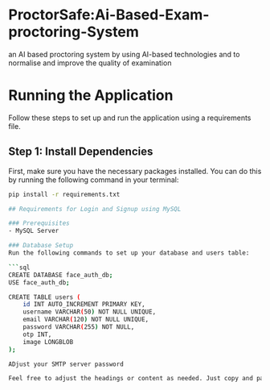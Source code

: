 # ProctorSafe:Ai-Based-Exam-proctoring-System
an AI based proctoring system by using AI-based technologies and to normalise and improve the quality of examination

# Running the Application

Follow these steps to set up and run the application using a requirements file.

## Step 1: Install Dependencies

First, make sure you have the necessary packages installed. You can do this by running the following command in your terminal:

```bash
pip install -r requirements.txt

## Requirements for Login and Signup using MySQL

### Prerequisites
- MySQL Server

### Database Setup
Run the following commands to set up your database and users table:

```sql
CREATE DATABASE face_auth_db;
USE face_auth_db;

CREATE TABLE users (
    id INT AUTO_INCREMENT PRIMARY KEY,
    username VARCHAR(50) NOT NULL UNIQUE,
    email VARCHAR(120) NOT NULL UNIQUE,
    password VARCHAR(255) NOT NULL,
    otp INT,
    image LONGBLOB
);

ADjust your SMTP server password

Feel free to adjust the headings or content as needed. Just copy and paste this into your README file, and it should be clear and easy to understand!
